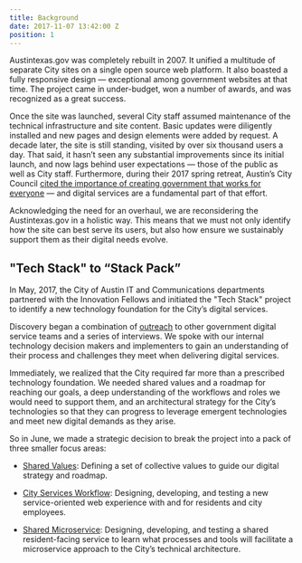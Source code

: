 ```yaml
---
title: Background
date: 2017-11-07 13:42:00 Z
position: 1
---
```


Austintexas.gov was completely rebuilt in 2007. It unified a multitude of separate City sites on a single open source web platform. It also boasted a fully responsive design —  exceptional among government websites at that time. The project came in under-budget, won a number of awards, and was recognized as a great success. 

Once the site was launched, several City staff assumed maintenance of the technical infrastructure and site content. Basic updates were diligently installed  and new pages and design elements were added by request. A decade later, the site is still standing, visited by over six thousand users a day. That said, it hasn’t seen any substantial improvements since its initial launch, and now lags behind user expectations — those of the public as well as City staff. Furthermore, during their 2017 spring retreat, Austin’s City Council [cited the importance of creating government that works for everyone](http://projects.austintexas.io/projects/smart-city/about/overview/) — and digital services are a fundamental part of that effort. 

Acknowledging the need for an overhaul, we are reconsidering the Austintexas.gov in a holistic way. This means that we must not only identify how the site can best serve its users, but also how ensure we sustainably support them as their digital needs evolve. 

## "Tech Stack" to “Stack Pack”

In May, 2017, the City of Austin IT and Communications departments partnered with the Innovation Fellows and initiated the "Tech Stack" project to identify a new technology foundation for the City’s digital services. 

Discovery began a combination of [outreach](http://projects.austintexas.io/projects/austin-digital-services-discovery/about/teams-and-partners/#partners) to other government digital service teams and a series of interviews. We spoke with our internal technology decision makers and implementers to gain an understanding of their process and challenges they meet when delivering digital services.

Immediately, we realized that the City required far more than a prescribed technology foundation. We needed shared values and a roadmap for reaching our goals, a deep understanding of the workflows and roles we would need to support them, and an architectural strategy for the City’s technologies so that they can progress to leverage emergent technologies and meet new digital demands as they arise.

So in June, we made a strategic decision to break the project into a pack of three smaller focus areas:

* [Shared Values](http://projects.austintexas.io/projects/projects/austin-digital-services-discovery/shared-values/): Defining a set of collective values to guide our digital strategy and roadmap. 

* [City Services Workflow](http://projects.austintexas.io/projects/austin-digital-services-discovery/city-services-workflow/): Designing, developing, and testing a new service-oriented web experience with and for residents and city employees.

* [Shared Microservice](http://projects.austintexas.io/projects/austin-digital-services-discovery/shared-microservice/): Designing, developing, and testing a shared resident-facing service to learn what processes and tools will facilitate a microservice approach to the City’s technical architecture. 